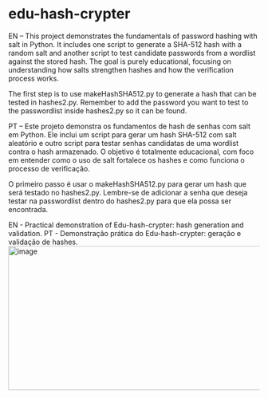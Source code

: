 # edu-hash-crypter
EN – This project demonstrates the fundamentals of password hashing with salt in Python. It includes one script to generate a SHA-512 hash with a random salt and another script to test candidate passwords from a wordlist against the stored hash. The goal is purely educational, focusing on understanding how salts strengthen hashes and how the verification process works.

The first step is to use makeHashSHA512.py to generate a hash that can be tested in hashes2.py. Remember to add the password you want to test to the passwordlist inside hashes2.py so it can be found.

PT – Este projeto demonstra os fundamentos de hash de senhas com salt em Python. Ele inclui um script para gerar um hash SHA-512 com salt aleatório e outro script para testar senhas candidatas de uma wordlist contra o hash armazenado. O objetivo é totalmente educacional, com foco em entender como o uso de salt fortalece os hashes e como funciona o processo de verificação.

O primeiro passo é usar o makeHashSHA512.py para gerar um hash que será testado no hashes2.py. Lembre-se de adicionar a senha que deseja testar na passwordlist dentro do hashes2.py para que ela possa ser encontrada.

EN - Practical demonstration of Edu-hash-crypter: hash generation and validation.
PT - Demonstração prática do Edu-hash-crypter: geração e validação de hashes.
<img width="925" height="289" alt="image" src="https://github.com/user-attachments/assets/0566374c-b404-41f1-a2a4-e0b9a0647868" />

